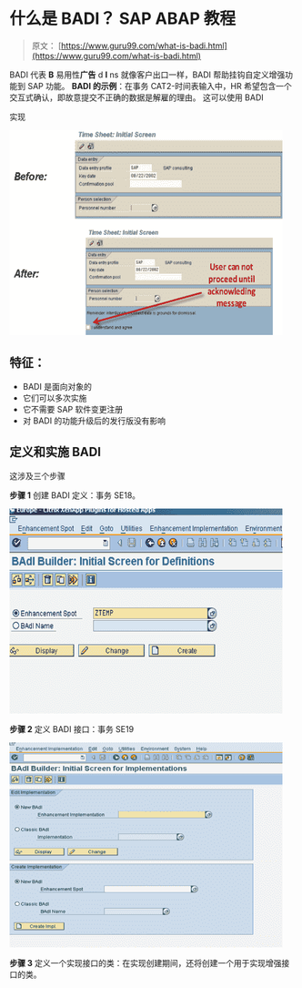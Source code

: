 # 什么是 BADI？ SAP ABAP 教程

> 原文： [https://www.guru99.com/what-is-badi.html](https://www.guru99.com/what-is-badi.html)

BADI 代表 **B** 易用性**广告** d **I** ns 就像客户出口一样，BADI 帮助挂钩自定义增强功能到 SAP 功能。 **BADI 的示例**：在事务 CAT2-时间表输入中，HR 希望包含一个交互式确认，即故意提交不正确的数据是解雇的理由。 这可以使用 BADI

实现

![What is BADI? SAP ABAP Tutorial](img/f3488eb87af178409b60af128d0c2a73.png "sap badi")

## 特征：

*   BADI 是面向对象的
*   它们可以多次实施
*   它不需要 SAP 软件变更注册
*   对 BADI 的功能升级后的发行版没有影响

## 定义和实施 BADI

这涉及三个步骤

**步骤 1** 创建 BADI 定义：事务 SE18。

![What is BADI? SAP ABAP Tutorial](img/423659e743fd1b88b183f2019a90eb7d.png "sap badi") 

**步骤 2** 定义 BADI 接口：事务 SE19

![What is BADI? SAP ABAP Tutorial](img/c8b44a200d2b4f804ec904d2c46bc27d.png "sap badi")

**步骤 3** 定义一个实现接口的类：在实现创建期间，还将创建一个用于实现增强接口的类。
